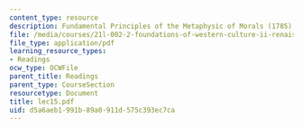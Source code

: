 ```yaml
---
content_type: resource
description: Fundamental Principles of the Metaphysic of Morals (1785)
file: /media/courses/21l-002-2-foundations-of-western-culture-ii-renaissance-to-modernity-spring-2003/d5a6aeb1991b89a0911d575c393ec7ca_lec15.pdf
file_type: application/pdf
learning_resource_types:
- Readings
ocw_type: OCWFile
parent_title: Readings
parent_type: CourseSection
resourcetype: Document
title: lec15.pdf
uid: d5a6aeb1-991b-89a0-911d-575c393ec7ca
---
```

